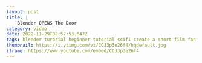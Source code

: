 ```yaml
---
layout: post
title: |
    Blender OPENS The Door
category: video
date: 2022-11-29T02:57:53.647Z
tags: blender turorial beginner tutorial scifi create a short film fan
thumbnail: https://i.ytimg.com/vi/CCJ3p3e26f4/hqdefault.jpg
iframe: https://www.youtube.com/embed/CCJ3p3e26f4
---
```

